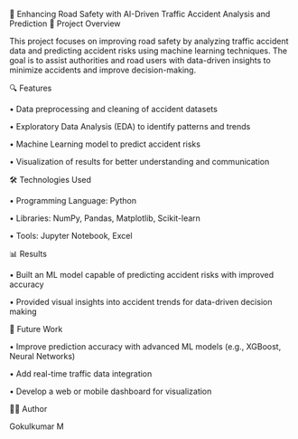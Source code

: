 🚦 Enhancing Road Safety with AI-Driven Traffic Accident Analysis and Prediction
📌 Project Overview

This project focuses on improving road safety by analyzing traffic accident data and predicting accident risks using machine learning techniques. The goal is to assist authorities and road users with data-driven insights to minimize accidents and improve decision-making.

🔍 Features

• Data preprocessing and cleaning of accident datasets

• Exploratory Data Analysis (EDA) to identify patterns and trends

• Machine Learning model to predict accident risks

• Visualization of results for better understanding and communication

🛠️ Technologies Used

• Programming Language: Python

• Libraries: NumPy, Pandas, Matplotlib, Scikit-learn

• Tools: Jupyter Notebook, Excel

📊 Results

• Built an ML model capable of predicting accident risks with improved accuracy

• Provided visual insights into accident trends for data-driven decision making

🚀 Future Work

• Improve prediction accuracy with advanced ML models (e.g., XGBoost, Neural Networks)

• Add real-time traffic data integration

• Develop a web or mobile dashboard for visualization

👨‍💻 Author

Gokulkumar M
